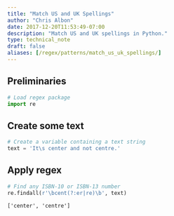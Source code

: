 ```yaml
---
title: "Match US and UK Spellings"
author: "Chris Albon"
date: 2017-12-20T11:53:49-07:00
description: "Match US and UK spellings in Python."
type: technical_note
draft: false
aliases: [/regex/patterns/match_us_uk_spellings/]
---
```

## Preliminaries


```python
# Load regex package
import re
```

## Create some text


```python
# Create a variable containing a text string
text = 'It\s center and not centre.'
```

## Apply regex


```python
# Find any ISBN-10 or ISBN-13 number
re.findall(r'\bcent(?:er|re)\b', text)
```




    ['center', 'centre']


